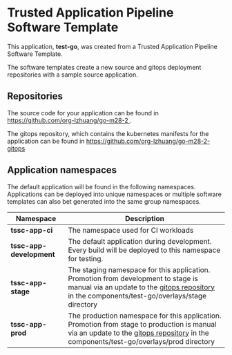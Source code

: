 # Trusted Application Pipeline Software Template

This application, **test-go**, was created from a Trusted Application Pipeline Software Template.

The software templates create a new source and gitops deployment repositories with a sample source application. 

## Repositories

The source code for your application can be found in [https://github.com/org-lzhuang/go-m28-2 ](https://github.com/org-lzhuang/go-m28-2 ).
 
The gitops repository, which contains the kubernetes manifests for the application can be found in 
[https://github.com/org-lzhuang/go-m28-2-gitops ](https://github.com/org-lzhuang/go-m28-2-gitops ) 

## Application namespaces 

The default application will be found in the following namespaces. Applications can be deployed into unique namespaces or multiple software templates can also bet generated into the same group namespaces.  

|  Namespace   |  Description   |  
| -------- | -------- |
| **tssc-app-ci** | The namespace used for CI workloads |
| **tssc-app-development** | The default application during development. Every build will be deployed to this namespace for testing. |
| **tssc-app-stage** | The staging namespace for this application. Promotion from development to stage is manual via an update to the [gitops repository](https://github.com/org-lzhuang/go-m28-2-gitops ) in the components/test-go/overlays/stage directory |
| **tssc-app-prod** | The production namespace for this application. Promotion from stage to production is manual via an update to the [gitops repository](https://github.com/org-lzhuang/go-m28-2-gitops ) in the components/test-go/overlays/prod directory |